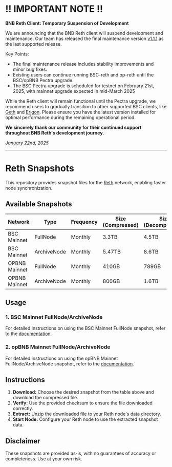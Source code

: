 # ‼️ IMPORTANT NOTE ‼️

**BNB Reth Client: Temporary Suspension of Development**

We are announcing that the BNB Reth client will suspend development and maintenance. Our team has released the final maintenance version [v1.1.1](https://github.com/bnb-chain/reth/releases/tag/v1.1.1) as the last supported release.

Key Points:
  - The final maintenance release includes stability improvements and minor bug fixes.
  - Existing users can continue running BSC-reth and op-reth until the BSC/opBNB Pectra upgrade.
  - The BSC Pectra upgrade is scheduled for testnet on February 21st, 2025, with mainnet upgrade expected in mid-March 2025

While the Reth client will remain functional until the Pectra upgrade, we recommend users to gradually transition to other supported BSC clients, like [Geth](https://github.com/bnb-chain/bsc) and [Erigon](https://github.com/node-real/bsc-erigon). Please ensure you have the latest version installed for optimal performance during the remaining operational period.

**We sincerely thank our community for their continued support throughout BNB Reth's development journey.**

*January 22nd, 2025*

-------

# Reth Snapshots

This repository provides snapshot files for the [Reth](https://github.com/bnb-chain/reth) network, enabling faster node synchronization.

## Available Snapshots

| Network       | Type        | Frequency | Size (Compressed) | Size (Decompressed) | Download Link                                                                                     | CheckSum                                                                 |
|---------------|-------------|-----------|-------------------|---------------------|---------------------------------------------------------------------------------------------------|--------------------------------------------------------------------------|
| BSC Mainnet   | FullNode    | Monthly   | 3.3TB             | 4.5TB              | [Download](https://snapshot.bsc-snapshot.workers.dev/bsc-reth-20241223.tar.lz4)             | 9f59cdcbea5a9fa2c5e61221e20a0e91(MD5)                                    |
| BSC Mainnet   | ArchiveNode | Monthly   | 5.47TB             | 8.6TB               | [Download](https://snapshot.bsc-snapshot.workers.dev/bsc-reth-archive-20241223.tar.lz4) | 65145fe358a5a5492c8691431b166d71(MD5)                                                                  |
| OPBNB Mainnet | FullNode    | Monthly   | 410GB             | 789GB               | [Download](https://opbnb-snapshot-mainnet.bnbchain.org/geth-reth-full-20241008.tar.gz)            | 945720671d518dde84dd0027671fa398c78a8ed7ea12cb91d9e2fdc0cec7b1a8(SHA256) |
| OPBNB Mainnet | ArchiveNode | Monthly   | 800GB             | 1.6TB              | [Download](https://opbnb-snapshot-mainnet.bnbchain.org/geth-reth-archive-20241031.tar.gz)         | d353c2ee686a2cabfe936e8b1c61a82834e32557b0e7f636d8b1dce1c7127736(SHA256) |

## Usage

### 1. BSC Mainnet FullNode/ArchiveNode

For detailed instructions on using the BSC Mainnet FullNode snapshot, refer to the [documentation](./guild/bsc-reth-snapshot.md).

### 2. opBNB Mainnet FullNode/ArchiveNode

For detailed instructions on using the opBNB Mainnet FullNode/ArchiveNode snapshot, refer to the [documentation](./guild/opBNB-reth-snapshot.md).

## Instructions

1. **Download:** Choose the desired snapshot from the table above and download the compressed file.
2. **Verify:** Use the provided checksum to ensure the file downloaded correctly.
3. **Extract:** Unzip the downloaded file to your Reth node's data directory.
4. **Start Node:** Configure your Reth node to use the extracted snapshot data.

## Disclaimer

These snapshots are provided as-is, with no guarantees of accuracy or completeness. Use at your own risk.

